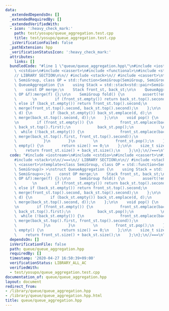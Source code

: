 ```yaml
---
data:
  _extendedDependsOn: []
  _extendedRequiredBy: []
  _extendedVerifiedWith:
  - icon: ':heavy_check_mark:'
    path: test/yosupo/queue_aggregation.test.cpp
    title: test/yosupo/queue_aggregation.test.cpp
  _isVerificationFailed: false
  _pathExtension: hpp
  _verificationStatusIcon: ':heavy_check_mark:'
  attributes:
    links: []
  bundledCode: "#line 1 \"queue/queue_aggregation.hpp\"\n#include <iostream>\n#include\
    \ <cstdio>\n#include <cassert>\n#include <functional>\n#include <stack>\n\n//===\n\
    // LIBRARY SECTION\n\n// #include <stack>\n// #include <cassert>\ntemplate<class\
    \ SemiGroup, class OP = std::function<SemiGroup(SemiGroup, SemiGroup)> >\nstruct\
    \ QueueAggregation {\n    using Stack = std::stack<std::pair<SemiGroup, SemiGroup>>;\n\
    \    const OP merge;\n    Stack front_st, back_st;\n\n    QueueAggregation(const\
    \ OP &f):merge(f) {};\n\n    SemiGroup fold() {\n        assert(!empty());\n \
    \       \n        if (front_st.empty()) return back_st.top().second;\n       \
    \ else if (back_st.empty()) return front_st.top().second;\n        else return\
    \ merge(front_st.top().second, back_st.top().second);\n    };\n\n    void push(SemiGroup\
    \ d) {\n        if (back_st.empty()) back_st.emplace(d, d);\n        else back_st.emplace(d,\
    \ merge(back_st.top().second, d));\n    };\n\n    void pop() {\n        assert(!empty());\n\
    \n        if (front_st.empty()) {\n            front_st.emplace(back_st.top().first,\
    \ back_st.top().first);\n            back_st.pop();\n            \n          \
    \  while (!back_st.empty()) {\n                front_st.emplace(back_st.top().first,\
    \ merge(back_st.top().first, front_st.top().second));\n                back_st.pop();\n\
    \            }\n        }\n        \n        front_st.pop();\n    };\n\n    bool\
    \ empty() {\n        return size() == 0;\n    };\n\n    size_t size() {\n    \
    \    return front_st.size() + back_st.size();\n    };\n};\n//===\n"
  code: "#include <iostream>\n#include <cstdio>\n#include <cassert>\n#include <functional>\n\
    #include <stack>\n\n//===\n// LIBRARY SECTION\n\n// #include <stack>\n// #include\
    \ <cassert>\ntemplate<class SemiGroup, class OP = std::function<SemiGroup(SemiGroup,\
    \ SemiGroup)> >\nstruct QueueAggregation {\n    using Stack = std::stack<std::pair<SemiGroup,\
    \ SemiGroup>>;\n    const OP merge;\n    Stack front_st, back_st;\n\n    QueueAggregation(const\
    \ OP &f):merge(f) {};\n\n    SemiGroup fold() {\n        assert(!empty());\n \
    \       \n        if (front_st.empty()) return back_st.top().second;\n       \
    \ else if (back_st.empty()) return front_st.top().second;\n        else return\
    \ merge(front_st.top().second, back_st.top().second);\n    };\n\n    void push(SemiGroup\
    \ d) {\n        if (back_st.empty()) back_st.emplace(d, d);\n        else back_st.emplace(d,\
    \ merge(back_st.top().second, d));\n    };\n\n    void pop() {\n        assert(!empty());\n\
    \n        if (front_st.empty()) {\n            front_st.emplace(back_st.top().first,\
    \ back_st.top().first);\n            back_st.pop();\n            \n          \
    \  while (!back_st.empty()) {\n                front_st.emplace(back_st.top().first,\
    \ merge(back_st.top().first, front_st.top().second));\n                back_st.pop();\n\
    \            }\n        }\n        \n        front_st.pop();\n    };\n\n    bool\
    \ empty() {\n        return size() == 0;\n    };\n\n    size_t size() {\n    \
    \    return front_st.size() + back_st.size();\n    };\n};\n//===\n"
  dependsOn: []
  isVerificationFile: false
  path: queue/queue_aggregation.hpp
  requiredBy: []
  timestamp: '2020-04-27 16:50:39+09:00'
  verificationStatus: LIBRARY_ALL_AC
  verifiedWith:
  - test/yosupo/queue_aggregation.test.cpp
documentation_of: queue/queue_aggregation.hpp
layout: document
redirect_from:
- /library/queue/queue_aggregation.hpp
- /library/queue/queue_aggregation.hpp.html
title: queue/queue_aggregation.hpp
---
```

